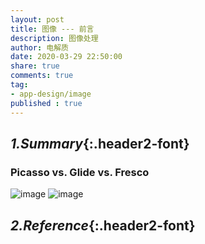 ```yaml
---
layout: post
title: 图像 --- 前言
description: 图像处理
author: 电解质
date: 2020-03-29 22:50:00
share: true
comments: true
tag: 
- app-design/image
published : true
---
```


## *1.Summary*{:.header2-font}
### Picasso vs. Glide vs. Fresco
![image]({{site.baseurl}}/asset/image/picasso.jpg)
![image]({{site.baseurl}}/asset/image/glide.jpg)

## *2.Reference*{:.header2-font}